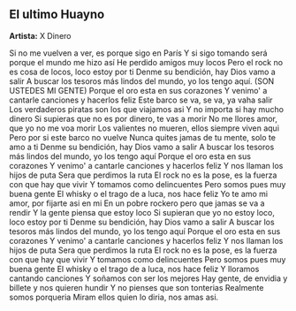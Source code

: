 ## El ultimo Huayno
**Artista:** X Dinero

Si no me vuelven a ver, es porque sigo en París
Y si sigo tomando será porque el mundo me hizo así
He perdido amigos muy locos
Pero el rock no es cosa de locos, loco estoy por ti
Denme su bendición, hay Dios vamo a salir
A buscar los tesoros más lindos del mundo, yo los tengo aquí.
(SON USTEDES MI GENTE)
Porque el oro esta en sus corazones
Y venimo' a cantarle canciones y hacerlos feliz
Este barco se va, se va, ya vaha salir
Los verdaderos piratas son los que viajamos asi
Y no importa si hay mucho dinero
Si supieras que no es por dinero, te vas a morir
No me llores amor, que yo no me voa morir
Los valientes no mueren, ellos siempre viven aqui
Pero por si este barco no vuelve
Nunca quites jamas de tu mente, solo te amo a ti
Denme su bendición, hay Dios vamo a salir
A buscar los tesoros más lindos del mundo, yo los tengo aquí
Porque el oro esta en sus corazones
Y venimo' a cantarle canciones y hacerlos feliz
Y nos llaman los hijos de puta
Sera que perdimos la ruta
El rock no es la pose, es la fuerza con que hay que vivir
Y tomamos como delincuentes
Pero somos pues muy buena gente
El whisky o el trago de a luca, nos hace feliz
Yo te amo mi amor, por fijarte asi en mi
En un pobre rockero pero que jamas se va a rendir
Y la gente piensa que estoy loco
Si supieran que yo no estoy loco, loco estoy por ti
Denme su bendición, hay Dios vamo a salir
A buscar los tesoros más lindos del mundo, yo los tengo aquí
Porque el oro esta en sus corazones
Y venimo' a cantarle canciones y hacerlos feliz
Y nos llaman los hijos de puta
Sera que perdimos la ruta
El rock no es la pose, es la fuerza con que hay que vivir
Y tomamos como delincuentes
Pero somos pues muy buena gente
El whisky o el trago de a luca, nos hace feliz
Y lloramos cantando canciones
Y soñamos con ser los mejores
Hay gente, de envidia y billete y nos quieren hundir
Y no pienses que son tonterias
Realmente somos porqueria
Miram ellos quien lo diria, nos amas asi.